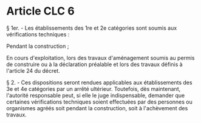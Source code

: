 # Article CLC 6

§ 1er. - Les établissements des 1re et 2e catégories sont soumis aux vérifications techniques :

Pendant la construction ;

En cours d'exploitation, lors des travaux d'aménagement soumis au permis de construire ou à la déclaration préalable et lors des travaux définis à l'article 24 du décret.

§ 2. - Ces dispositions seront rendues applicables aux établissements des 3e et 4e catégories par un arrêté ultérieur. Toutefois, dès maintenant, l'autorité responsable peut, si elle le juge indispensable, demander que certaines vérifications techniques soient effectuées par des personnes ou organismes agréés soit pendant la construction, soit à l'achèvement des travaux.
